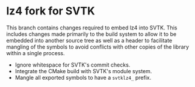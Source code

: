 # lz4 fork for SVTK

This branch contains changes required to embed lz4 into SVTK. This
includes changes made primarily to the build system to allow it to be embedded
into another source tree as well as a header to facilitate mangling of the
symbols to avoid conflicts with other copies of the library within a single
process.

  * Ignore whitespace for SVTK's commit checks.
  * Integrate the CMake build with SVTK's module system.
  * Mangle all exported symbols to have a `svtklz4_` prefix.
